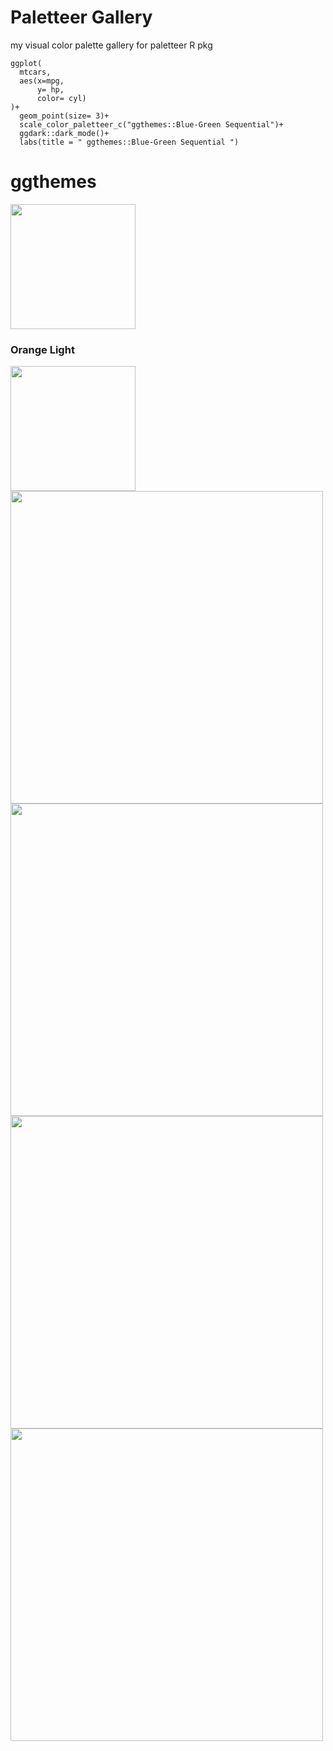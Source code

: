 # Paletteer Gallery
my visual color palette gallery for paletteer R pkg

```
ggplot(
  mtcars,
  aes(x=mpg,
      y= hp,
      color= cyl)
)+
  geom_point(size= 3)+
  scale_color_paletteer_c("ggthemes::Blue-Green Sequential")+
  ggdark::dark_mode()+
  labs(title = " ggthemes::Blue-Green Sequential ")
```

# ggthemes
<img height='200' src='https://user-images.githubusercontent.com/55933131/145129116-ab3e4e73-73f2-4b3b-bcd4-0ca43d5ec944.png'>

### Orange Light
<img height='200' src='https://user-images.githubusercontent.com/55933131/145129294-394f8501-6efe-4bb6-8fe5-875c24bf1452.png'>


<img height='500' src=''>
<img height='500' src=''>
<img height='500' src=''>


<img height='500' src=''>
